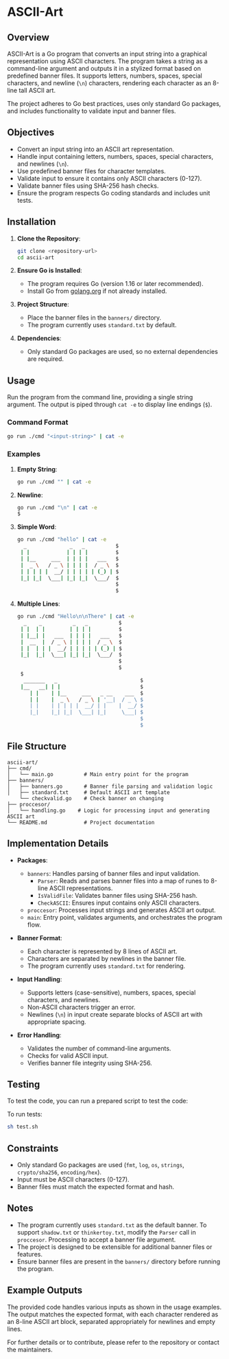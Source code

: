 # ASCII-Art

## Overview
ASCII-Art is a Go program that converts an input string into a graphical representation using ASCII characters. The program takes a string as a command-line argument and outputs it in a stylized format based on predefined banner files. It supports letters, numbers, spaces, special characters, and newline (`\n`) characters, rendering each character as an 8-line tall ASCII art.

The project adheres to Go best practices, uses only standard Go packages, and includes functionality to validate input and banner files.

## Objectives
- Convert an input string into an ASCII art representation.
- Handle input containing letters, numbers, spaces, special characters, and newlines (`\n`).
- Use predefined banner files for character templates.
- Validate input to ensure it contains only ASCII characters (0-127).
- Validate banner files using SHA-256 hash checks.
- Ensure the program respects Go coding standards and includes unit tests.

## Installation
1. **Clone the Repository**:
   ```bash
   git clone <repository-url>
   cd ascii-art
   ```

2. **Ensure Go is Installed**:
   - The program requires Go (version 1.16 or later recommended).
   - Install Go from [golang.org](https://golang.org/dl/) if not already installed.

3. **Project Structure**:
   - Place the banner files in the `banners/` directory.
   - The program currently uses `standard.txt` by default.

4. **Dependencies**:
   - Only standard Go packages are used, so no external dependencies are required.

## Usage
Run the program from the command line, providing a single string argument. The output is piped through `cat -e` to display line endings (`$`).

### Command Format
```bash
go run ./cmd "<input-string>" | cat -e
```

### Examples
1. **Empty String**:
   ```bash
   go run ./cmd "" | cat -e
   ```

2. **Newline**:
   ```bash
   go run ./cmd "\n" | cat -e
   $
   ```

3. **Simple Word**:
   ```bash
   go run ./cmd "hello" | cat -e
     _              _   _          $
    | |            | | | |         $
    | |__     ___  | | | |   ___   $
    |  _ \   / _ \ | | | |  / _ \  $
    | | | | |  __/ | | | | | (_) | $
    |_| |_|  \___| |_| |_|  \___/  $
                                   $
                                   $
   ```

4. **Multiple Lines**:
   ```bash
   go run ./cmd "Hello\n\nThere" | cat -e
     _    _          _   _          $
    | |  | |        | | | |         $
    | |__| |   ___  | | | |   ___   $
    |  __  |  / _ \ | | | |  / _ \  $
    | |  | | |  __/ | | | | | (_) | $
    |_|  |_|  \___| |_| |_|  \___/  $
                                    $
                                    $
    $
     _______   _                           $
    |__   __| | |                          $
       | |    | |__     ___   _ __    ___  $
       | |    |  _ \   / _ \ | '__|  / _ \ $
       | |    | | | | |  __/ | |    |  __/ $
       |_|    |_| |_|  \___| |_|     \___| $
                                           $
                                           $
   ```


## File Structure
```
ascii-art/
├── cmd/
│   └── main.go          # Main entry point for the program
├── banners/
│   ├── banners.go       # Banner file parsing and validation logic
│   ├── standard.txt     # Default ASCII art template
    └── checkvalid.go    # Check banner on changing
├── proccesor/
│   └── handling.go    # Logic for processing input and generating ASCII art
└── README.md            # Project documentation
```

## Implementation Details
- **Packages**:
  - `banners`: Handles parsing of banner files and input validation.
    - `Parser`: Reads and parses banner files into a map of runes to 8-line ASCII representations.
    - `IsValidFile`: Validates banner files using SHA-256 hash.
    - `CheckASCII`: Ensures input contains only ASCII characters.
  - `proccesor`: Processes input strings and generates ASCII art output.
  - `main`: Entry point, validates arguments, and orchestrates the program flow.

- **Banner Format**:
  - Each character is represented by 8 lines of ASCII art.
  - Characters are separated by newlines in the banner file.
  - The program currently uses `standard.txt` for rendering.

- **Input Handling**:
  - Supports letters (case-sensitive), numbers, spaces, special characters, and newlines.
  - Non-ASCII characters trigger an error.
  - Newlines (`\n`) in input create separate blocks of ASCII art with appropriate spacing.

- **Error Handling**:
  - Validates the number of command-line arguments.
  - Checks for valid ASCII input.
  - Verifies banner file integrity using SHA-256.

## Testing
To test the code, you can run a prepared script to test the code:

To run tests:
```bash
sh test.sh
```

## Constraints
- Only standard Go packages are used (`fmt`, `log`, `os`, `strings`, `crypto/sha256`, `encoding/hex`).
- Input must be ASCII characters (0-127).
- Banner files must match the expected format and hash.

## Notes
- The program currently uses `standard.txt` as the default banner. To support `shadow.txt` or `thinkertoy.txt`, modify the `Parser` call in `proccesor`. Processing to accept a banner file argument.
- The project is designed to be extensible for additional banner files or features.
- Ensure banner files are present in the `banners/` directory before running the program.

## Example Outputs
The provided code handles various inputs as shown in the usage examples. The output matches the expected format, with each character rendered as an 8-line ASCII art block, separated appropriately for newlines and empty lines.

For further details or to contribute, please refer to the repository or contact the maintainers.
